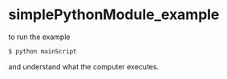 # simplePythonModule_example
to run the example

```bash
$ python mainScript 
```
and understand what the computer executes.
